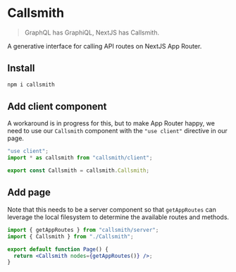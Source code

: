 # Callsmith

> GraphQL has GraphiQL, NextJS has Callsmith.

A generative interface for calling API routes on NextJS App Router.

## Install

```bash
npm i callsmith
```

## Add client component

A workaround is in progress for this, but to make App Router happy, we need to use our `Callsmith` component with the `"use client"` directive in our page.

```jsx
"use client";
import * as callsmith from "callsmith/client";

export const Callsmith = callsmith.Callsmith;
```

## Add page

Note that this needs to be a server component so that `getAppRoutes` can leverage the local filesystem to determine the available routes and methods.

```jsx
import { getAppRoutes } from "callsmith/server";
import { Callsmith } from "./Callsmith";

export default function Page() {
  return <Callsmith nodes={getAppRoutes()} />;
}
```
